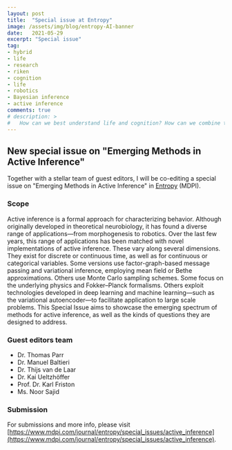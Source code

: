 ```yaml
---
layout: post
title:  "Special issue at Entropy"
image: /assets/img/blog/entropy-AI-banner
date:   2021-05-29
excerpt: "Special issue"
tag:
- hybrid
- life
- research
- riken
- cognition
- life
- robotics
- Bayesian inference
- active inference
comments: true
# description: >
#   How can we best understand life and cognition? How can we combine the results of different technological advances with natural organisms?
---
```



## New special issue on "Emerging Methods in Active Inference"

Together with a stellar team of guest editors, I will be co-editing a special issue on "Emerging Methods in Active Inference" in [Entropy](https://www.mdpi.com/journal/entropy) (MDPI).


### Scope
Active inference is a formal approach for characterizing behavior. Although originally developed in theoretical neurobiology, it has found a diverse range of applications—from morphogenesis to robotics. Over the last few years, this range of applications has been matched with novel implementations of active inference. These vary along several dimensions. They exist for discrete or continuous time, as well as for continuous or categorical variables. Some versions use factor-graph-based message passing and variational inference, employing mean field or Bethe approximations. Others use Monte Carlo sampling schemes. Some focus on the underlying physics and Fokker–Planck formalisms. Others exploit technologies developed in deep learning and machine learning—such as the variational autoencoder—to facilitate application to large scale problems. This Special Issue aims to showcase the emerging spectrum of methods for active inference, as well as the kinds of questions they are designed to address.

### Guest editors team

- Dr. Thomas Parr
- Dr. Manuel Baltieri
- Dr. Thijs van de Laar
- Dr. Kai Ueltzhöffer
- Prof. Dr. Karl Friston
- Ms. Noor Sajid

### Submission
For submissions and more info, please visit [https://www.mdpi.com/journal/entropy/special_issues/active_inference](https://www.mdpi.com/journal/entropy/special_issues/active_inference).